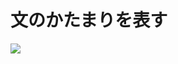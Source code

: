 # 文のかたまりを表す

![][image-1]

[image-1]:	https://github.com/kazukitash/static-website-course/raw/master/images/02-div.png